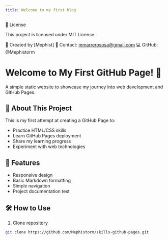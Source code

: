 ```yaml
---
title: Welcome to my first blog
---
```



📝 License

This project is licensed under MIT License.

🙋 Created by [Mephist]
📧 Contact: mmarrerososa@gmail.com
💻 GitHub: @Mephistorm

# Welcome to My First GitHub Page! 👋

A simple static website to showcase my journey into web development and GitHub Pages.

## 🚀 About This Project

This is my first attempt at creating a GitHub Page to:
- Practice HTML/CSS skills
- Learn GitHub Pages deployment
- Share my learning progress
- Experiment with web technologies

## 🔧 Features
- Responsive design
- Basic Markdown formatting
- Simple navigation
- Project documentation test

## 🛠️ How to Use
1. Clone repository
```bash
git clone https://github.com/Mephistorm/skills-github-pages.git





